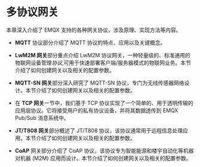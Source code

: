 # 多协议网关

本章深入介绍了 EMQX 支持的各种网关协议，涉及原理、实现方法等内容。

- **MQTT** 协议部分介绍了 MQTT 协议的特点、应用以及关键概念。

- **LwM2M 网关**部分重点介绍 LwM2M 协议网关，一种轻量级的、标准通用的物联网设备管理*协议*,可用于快速部署客户端/服务器模式的物联网业务。本节介绍了如何创建网关以及相关的配置参数。
- **MQTT-SN 网关**部分深入研究了 MQTT-SN 协议，专门为无线传感器网络设计。本节介绍了如何创建网关以及相关的配置参数。
- 在 **TCP 网关**一节中，我们基于 TCP 协议实现了一个简单的、用于透明传输的应用层协议。它将接受用户的私有协议设备，并将其数据透传到 EMQX Pub/Sub 消息系统中。
- **JT/T808 网关**部分概述了 JT/T808 协议，该协议通常用于远程信息处理应用。本节介绍了如何创建网关以及相关的配置参数。
- **CoAP** 网关部分介绍了 CoAP 协议，该协议专为智能能源和楼宇自动化等机器对机器 (M2M) 应用而设计。本节介绍了如何创建网关以及相关的配置参数。